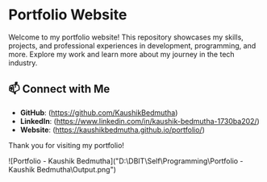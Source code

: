 # Portfolio Website

Welcome to my portfolio website! This repository showcases my skills, projects, and professional experiences in development, programming, and more. Explore my work and learn more about my journey in the tech industry.

## 📫 Connect with Me

- **GitHub**: 	(https://github.com/KaushikBedmutha)
- **LinkedIn**: (https://www.linkedin.com/in/kaushik-bedmutha-1730ba202/)
- **Website**:  (https://kaushikbedmutha.github.io/portfolio/)

Thank you for visiting my portfolio!

![Portfolio - Kaushik Bedmutha]("D:\DBIT\Self\Programming\Portfolio - Kaushik Bedmutha\Output.png")
